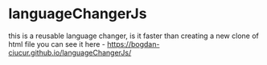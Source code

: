 # languageChangerJs
this is a reusable language changer, is it faster than creating a new clone of html file
you can see it here - https://bogdan-ciucur.github.io/languageChangerJs/
